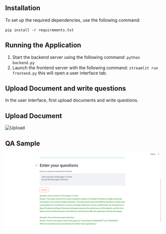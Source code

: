 ## Installation
To set up the required dependencies, use the following command:

`pip install -r requirements.txt`

## Running the Application
1. Start the backend server using the following command:
`python backend.py`
2. Launch the frontend server with the following command:
`streamlit run frontend.py`
this will open a user interface tab.

## Upload Document and write questions
In the user interface, first upload documents and write questions.
## Upload Document
![Upload]((https://drive.google.com/uc?export=view&id=1s_S9DcyPvVaFatsSwxL-qMoT9JaoDyzg))
## QA Sample
![QA Samples](https://github.com/sunil448832/Natural-Language-Processing/blob/master/rag-langchain/data/output_sample_2.png?raw=true)
